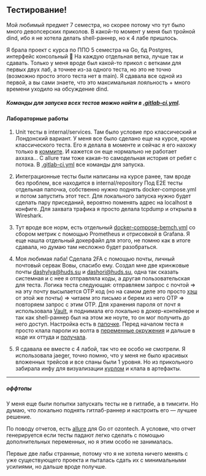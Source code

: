 ## Тестирование!

Мой любимый предмет 7 семестра, но скорее потому что тут было много девопсерских приколов. В какой-то момент у меня был тройной dind, ибо я не хотела делать shell-раннер, но к 4 лабе пришлось.


Я брала проект с курса по ППО 5 семестра на Go, бд Postgres, интерфейс консольный 💅
На каждую отдельная ветка, лучше так и сдавать. Только у меня вроде был какой-то прикол с ветками для первых двух лаб, а точнее из-за одного теста, но это не точно (возможно просто этого теста нет в main). Я сдавала все одной из первой, а вы сами знаете, что это максимальная лояльность + много времени уходило на обсуждение dind.



##### Команды для запуска всех тестов можно найти в [.gitlab-ci.yml](https://github.com/Dashori/bmstu-testing/blob/main/.gitlab-ci.yml).


#### Лабораторные работы
1. Unit тесты в internal/services. Там было условие про классический и Лондонский вариант. У меня все было сделано еще на курсе, кроме классического теста. Его я делала в моменте и сейчас я его нахожу только в [коммите](https://github.com/Dashori/bmstu-testing/commit/add3e6abb2231b2c384a9ba72ec1470074004523#diff-670949da573334494a923566f54ce892c39fd4ed04f885bcae07c509bffdf14aR231). И кажется он еще нормально не работает аххаха... С allure там тоже какая-то самодельная история от ребят с потока. В [.gitlab-ci.yml](https://github.com/Dashori/bmstu-testing/blob/main/.gitlab-ci.yml) все команды для запуска.


2. Интеграционные тесты были написаны на курсе ранее, там вроде без проблем, все находится в internal/repository Под E2E тесты отдельная папочка, собственно нужно поднять docker-compose.yml и потом запустить этот тест. Для локального запуска нужно будет сделать пару приседаний, вероятно поменять адрес на localhost в конфиге. Для захвата трафика я просто делала tcpdump и открыла в Wireshark.


3. Тут вроде все норм, есть отдельный [docker-compose-bemch.yml](https://github.com/Dashori/bmstu-testing/blob/main/docker-compose-bench.yaml) со сбором метрик с помощью Prometheus и отрисовкой в Grafana. Я еще нашла отдельный докерфайл для этого, не помню как в итоге сдавала, но думаю там несложно будет разобраться.


4. Моя любимая лаба! Сделала 2FA с помощью почты, личный почтовый сервак Вовы, спасибо ему. Создал мне две кринжовые почты dashylya@huds.su и dashori@huds.su, одна так сказать системная и с нее я отправляла коды, а другая пользовательская для теста. Логика теста следующая: отправляем запрос с почтой => на эту почту высылается OTP код (но на самом деле это просто [хэш](https://github.com/Dashori/bmstu-testing/blob/main/backend/internal/services/implementation/client.go#L86) от этой же почты) => читаем это письмо и берем из него OTP => повторяем запрос с этим OTP. Для хранения пароля от почт я использовала [Vault](https://www.vaultproject.io/), я поднимала его локально в докер-контейнере и так как shell-раннер был на этом же ноуте, то он мог получить до него доступ. Настройка есть в [папочке](https://github.com/Dashori/bmstu-testing/tree/main/vault). Перед началом теста я просто клала пароли из волта в [переменные окружения](https://github.com/Dashori/bmstu-testing/blob/main/.gitlab-ci.yml#L67) и дальше в коде их оттуда и [получала](https://github.com/Dashori/bmstu-testing/blob/lab_04/e2e/client_controller/client_otp_test.go#L37).


5. Я сдавала ее вместе с 4 лабой, так что ее особо не смотрели. Я использовала jaeger, точно помню, что у меня не было красивых вложенных трейсов и все спаны были 1 уровня. Но из прикольного забирала инфу для визуализации [курлом](https://github.com/Dashori/bmstu-testing/blob/lab_05/.gitlab-ci.yml#L53) и клала в артефакты.



----


##### оффтопы


У меня еще были попытки запускать тесты не в гитлабе, а в тимсити. Но думаю, что локально поднять гитлаб-раннер и настроить его — лучшее решение.


По поводу отчетов, есть [allure](https://github.com/ozontech/allure-go) для Go от ozontech. А условие, что отчет генерируется если тесты падают легко сделать с помощью дополнительных переменных, но я этим особо не занималась.


Первые две лабы странные, потому что я не хотела ничего менять с уже существующего проекта и пыталась сдать их с минимальными усилиями, но дальше вроде получше.